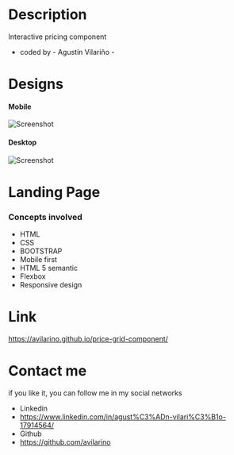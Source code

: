 # Description 
Interactive pricing component
- coded by - Agustín Vilariño - 

# Designs
#### Mobile

![Screenshot](https://raw.githubusercontent.com/avilarino/price-grid-component/master/assets/design/mobile-design.jpg)

#### Desktop

![Screenshot](https://raw.githubusercontent.com/avilarino/loopstudio/master/assets/design/desktop-design.jpg)

# Landing Page
### Concepts involved

* HTML
* CSS
* BOOTSTRAP
* Mobile first
* HTML 5 semantic
* Flexbox
* Responsive design


# Link 
https://avilarino.github.io/price-grid-component/

# Contact me
if you like it, you can follow me in my social networks

- Linkedin
- https://www.linkedin.com/in/agust%C3%ADn-vilari%C3%B1o-17914564/
- Github
- https://github.com/avilarino








